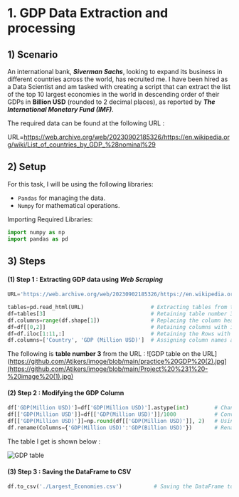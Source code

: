 # 1. GDP Data Extraction and processing
## 1) Scenario
An international bank, ***Siverman Sachs***, looking to expand its business in different countries across the world, has recruited me. I have been hired as a Data Scientist and am tasked with creating a script that can extract the list of the top 10 largest economies in the world in descending order of their GDPs in **Billion USD** (rounded to 2 decimal places), as reported by ***The International Monetary Fund (IMF)***.

The required data can be found at the following URL :

URL=https://web.archive.org/web/20230902185326/https://en.wikipedia.org/wiki/List_of_countries_by_GDP_%28nominal%29


## 2) Setup
For this task, I will be using the following libraries:
* `Pandas` for managing the data.
* `Numpy` for mathematical operations.

Importing Required Libraries:
```python
import numpy as np
import pandas as pd
```

## 3) Steps
#### (1) Step 1 : Extracting GDP data using ***Web Scraping***
```python
URL='https://web.archive.org/web/20230902185326/https://en.wikipedia.org/wiki/List_of_countries_by_GDP_%28nominal%29'

tables=pd.read_html(URL)                     # Extracting tables from the webpage using pandas.
df=tables[3]                                 # Retaining table number 3 as the required dataframe.
df.columns=range(df.shape[1])                # Replacing the column headers with column numbers
df=df[[0,2]]                                 # Retaining columns with index 0 and 2 (name of country and value of GDP)
df=df.iloc[1:11,:]                           # Retaining the Rows with index 1 to 10, indicationg the top 10 economies of the world.
df.columns=['Country', 'GDP (Million USD)']  # Assigning column names as "Country" and "GDP (Million USD)"
```
The following is **table number 3** from the URL :
![GDP table on the URL](https://github.com/Atikers/imoge/blob/main/practice%20GDP%20(2).jpg](https://github.com/Atikers/imoge/blob/main/Project%20%231%20-%20image%20(1).jpg)

#### (2) Step 2 : Modifying the GDP Column
```python
df['GDP(Million USD)']=df['GDP(Million USD)'].astype(int)        # Changing the data type of the 'GDP(Million USD)' column to integer. Using astype() method
df[['GDP(Million USD']]=df[['GDP(Million USD)']]/1000            # Converting the GDP value in Million USD to Billion USD
df[['GDP(Million USD)']]=np.round(df[['GDP(Million USD)']], 2)   # Using numpy.round() method to round the value to 2 decimal places.
df.rename(Columns={'GDP(Million USD)':'GDP(Billion USD)'})       # Renaming the column header from 'GDP (Million USD)' to 'GDP(Billion USD)'
```
The table I get is shown below :

![GDP table](https://github.com/Atikers/imoge/blob/main/Project%20%231%20-%20image%20(2).jpg)

#### (3) Step 3 : Saving the DataFrame to CSV
```python
df.to_csv('./Largest_Economies.csv')          # Saving the DataFrame to a CSV file named "Largest_Economies.csv"

